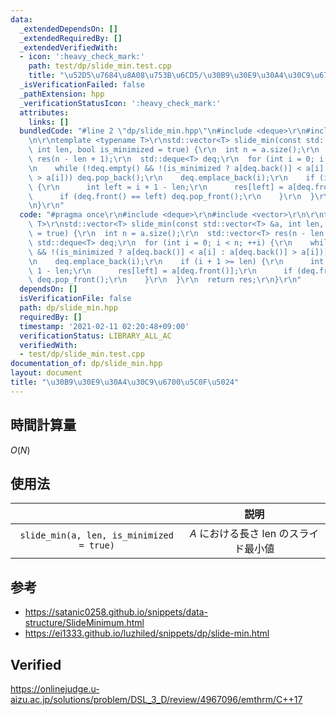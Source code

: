 ```yaml
---
data:
  _extendedDependsOn: []
  _extendedRequiredBy: []
  _extendedVerifiedWith:
  - icon: ':heavy_check_mark:'
    path: test/dp/slide_min.test.cpp
    title: "\u52D5\u7684\u8A08\u753B\u6CD5/\u30B9\u30E9\u30A4\u30C9\u6700\u5C0F\u5024"
  _isVerificationFailed: false
  _pathExtension: hpp
  _verificationStatusIcon: ':heavy_check_mark:'
  attributes:
    links: []
  bundledCode: "#line 2 \"dp/slide_min.hpp\"\n#include <deque>\r\n#include <vector>\r\
    \n\r\ntemplate <typename T>\r\nstd::vector<T> slide_min(const std::vector<T> &a,\
    \ int len, bool is_minimized = true) {\r\n  int n = a.size();\r\n  std::vector<T>\
    \ res(n - len + 1);\r\n  std::deque<T> deq;\r\n  for (int i = 0; i < n; ++i) {\r\
    \n    while (!deq.empty() && !(is_minimized ? a[deq.back()] < a[i] : a[deq.back()]\
    \ > a[i])) deq.pop_back();\r\n    deq.emplace_back(i);\r\n    if (i + 1 >= len)\
    \ {\r\n      int left = i + 1 - len;\r\n      res[left] = a[deq.front()];\r\n\
    \      if (deq.front() == left) deq.pop_front();\r\n    }\r\n  }\r\n  return res;\r\
    \n}\r\n"
  code: "#pragma once\r\n#include <deque>\r\n#include <vector>\r\n\r\ntemplate <typename\
    \ T>\r\nstd::vector<T> slide_min(const std::vector<T> &a, int len, bool is_minimized\
    \ = true) {\r\n  int n = a.size();\r\n  std::vector<T> res(n - len + 1);\r\n \
    \ std::deque<T> deq;\r\n  for (int i = 0; i < n; ++i) {\r\n    while (!deq.empty()\
    \ && !(is_minimized ? a[deq.back()] < a[i] : a[deq.back()] > a[i])) deq.pop_back();\r\
    \n    deq.emplace_back(i);\r\n    if (i + 1 >= len) {\r\n      int left = i +\
    \ 1 - len;\r\n      res[left] = a[deq.front()];\r\n      if (deq.front() == left)\
    \ deq.pop_front();\r\n    }\r\n  }\r\n  return res;\r\n}\r\n"
  dependsOn: []
  isVerificationFile: false
  path: dp/slide_min.hpp
  requiredBy: []
  timestamp: '2021-02-11 02:20:48+09:00'
  verificationStatus: LIBRARY_ALL_AC
  verifiedWith:
  - test/dp/slide_min.test.cpp
documentation_of: dp/slide_min.hpp
layout: document
title: "\u30B9\u30E9\u30A4\u30C9\u6700\u5C0F\u5024"
---
```



## 時間計算量

$O(N)$


## 使用法

||説明|
|:--:|:--:|
|`slide_min(a, len, is_minimized = true)`|$A$ における長さ $\mathrm{len}$ のスライド最小値|


## 参考

- https://satanic0258.github.io/snippets/data-structure/SlideMinimum.html
- https://ei1333.github.io/luzhiled/snippets/dp/slide-min.html


## Verified

https://onlinejudge.u-aizu.ac.jp/solutions/problem/DSL_3_D/review/4967096/emthrm/C++17
